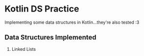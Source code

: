 # Kotlin DS Practice
Implementing some data structures in Kotlin...they're also tested :3

## Data Structures Implemented
1. Linked Lists
